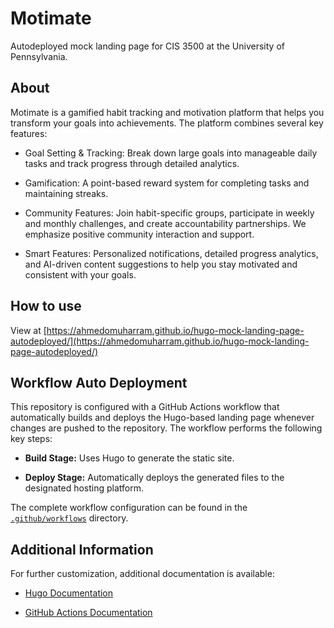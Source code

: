 # Motimate
Autodeployed mock landing page for CIS 3500 at the University of Pennsylvania.

## About
Motimate is a gamified habit tracking and motivation platform that helps you transform your goals into achievements. The platform combines several key features:

- Goal Setting & Tracking: Break down large goals into manageable daily tasks and track progress through detailed analytics.

- Gamification: A point-based reward system for completing tasks and maintaining streaks.

- Community Features: Join habit-specific groups, participate in weekly and monthly challenges, and create accountability partnerships. We emphasize positive community interaction and support.

- Smart Features: Personalized notifications, detailed progress analytics, and AI-driven content suggestions to help you stay motivated and consistent with your goals.

## How to use
View at [https://ahmedomuharram.github.io/hugo-mock-landing-page-autodeployed/](https://ahmedomuharram.github.io/hugo-mock-landing-page-autodeployed/)

## Workflow Auto Deployment

This repository is configured with a GitHub Actions workflow that automatically builds and deploys the Hugo-based landing page whenever changes are pushed to the repository. The workflow performs the following key steps:

- **Build Stage:** Uses Hugo to generate the static site.

- **Deploy Stage:** Automatically deploys the generated files to the designated hosting platform.

The complete workflow configuration can be found in the [`.github/workflows`](.github/workflows) directory.

## Additional Information

For further customization, additional documentation is available:

- [Hugo Documentation](https://gohugo.io/documentation/)

- [GitHub Actions Documentation](https://docs.github.com/en/actions)
